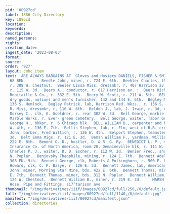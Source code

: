 ```yaml
---
pid: '00927cd'
label: 1886 City Directory
key: 1886cd
location: 
keywords: 
description: 
named_persons: 
rights: 
creation_date: 
ingest_date: '2023-08-03'
format: 
source: 
order: '927'
layout: cmhc_item
text: 'ARE ALWAYS BARGAINS AT  Gloves and Hosiery DANIELS, FISHER & SMITH’S.  BEE
  68 BEN        Beedle John, miner, r. 724 E. 6th.  Beehler Charles, (Murray & Bechler,)
  r. 308 W. Chestnut.  Beeler Lissa Miss, dressmkr, r. 407 Harrison av.  Beem Harry,
  r. 115 W. 3d.  Beers A., conductor, r. 617 Harrison av. :  Beers Richard, carpenter,
  Robitaille & Co., r. 532 E. 5th.  Beery W. Scott, r. 211 W. 5th.  BEGGS ROBERT H.,
  dry goods, notions and men’s furnisher, 142 and 144 E. 6th.  Begley Mary Mrs., r.
  136 S. Hemlock.  Begley Patrick, lab, Harrison Red. Wkzs., r. 136 S. 1lemlock.  Begrow
  R. Miss, dressmkr, r, 116 W. 6th.  Belden J., lab, J. Irwin, r. 3d, cor. Spruce.  Bell
  Dorsey C., clk, G. Goeldner, r. rear 302 W. 3d.  Bell George, marble cutter, Leadville
  Marble Works, r. Ever- green Cemetery.  Bell George, waiter, Tabor Grand Hotel.  Bell
  George H., bkkpr, r. 6 Chicago blk.  BELL WILLIAM B., carpenter and builder, 125
  W. 4th, r. 136 E. 7th.  Bellis Stephen, lab, r. Elm, west of R.R. crossing.  Belmore
  John, barber, Fred Wittich, r. 126 W. 4th.  Belport Stephen, teamster, r. 417 E.
  3d.  Belt Emma Migs, r. 121 E. 3d.  Beman William F., yardman, Williams Bros., r.
  222 E. 8th.  Bement O. D., hostler, D. & R. G. Ry.  BENEDICT L. P., manager, Accident
  Insurance Co. of North America, room 20, Demaineville blk, r. 111 W. 4th.  Bengel
  Charles P. J., waiter, D. D. Escher, r. 112 W. 2d.  Benier Fred., shoemkr, r. 318
  N. Poplar.  Benjovsky Theophile, mining, r. 124 E. 7th.  Bennett Adella Mrs., r.
  308 EK. 9th.  Bennett George, clk, Roberts & Polkinghorn, r. 500 E. 8th.  Bennett
  Howard, clk, C. P. Basye, r. 126 E. 3d.  Bennett James, lab, American Smelter.  Bennett
  John, miner, Morning Star Mine, bds. 422 E. 6th.  Bennett Thomas, miner, r. 509
  E. 7th.  Bennett Thomas, miner, bds. 312 N. Poplar.  Bennett William, smelter, r.
  124 W. Chestnut.  Bennett William B., miner, r. 219 E. 3d.     MARSH & EATON,  Belting,
  Hose, Pipe and Fittings, si7‘tarison ave    '
thumbnail: "/img/derivatives/iiif/images/00927cd/full/250,/0/default.jpg"
full: "/img/derivatives/iiif/images/00927cd/full/1140,/0/default.jpg"
manifest: "/img/derivatives/iiif/00927cd/manifest.json"
collection: directories
---
```

